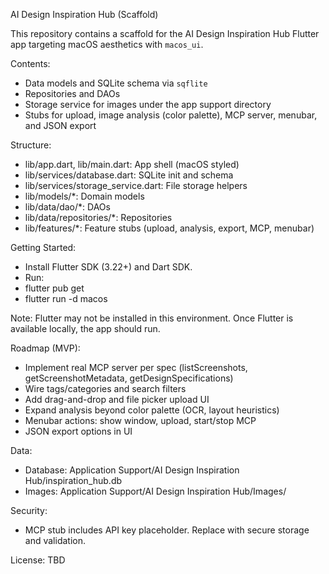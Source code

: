 AI Design Inspiration Hub (Scaffold)

This repository contains a scaffold for the AI Design Inspiration Hub Flutter app targeting macOS aesthetics with `macos_ui`.

Contents:
- Data models and SQLite schema via `sqflite`
- Repositories and DAOs
- Storage service for images under the app support directory
- Stubs for upload, image analysis (color palette), MCP server, menubar, and JSON export

Structure:
- lib/app.dart, lib/main.dart: App shell (macOS styled)
- lib/services/database.dart: SQLite init and schema
- lib/services/storage_service.dart: File storage helpers
- lib/models/*: Domain models
- lib/data/dao/*: DAOs
- lib/data/repositories/*: Repositories
- lib/features/*: Feature stubs (upload, analysis, export, MCP, menubar)

Getting Started:
- Install Flutter SDK (3.22+) and Dart SDK.
- Run:
- flutter pub get
- flutter run -d macos

Note: Flutter may not be installed in this environment. Once Flutter is available locally, the app should run.

Roadmap (MVP):
- Implement real MCP server per spec (listScreenshots, getScreenshotMetadata, getDesignSpecifications)
- Wire tags/categories and search filters
- Add drag-and-drop and file picker upload UI
- Expand analysis beyond color palette (OCR, layout heuristics)
- Menubar actions: show window, upload, start/stop MCP
- JSON export options in UI

Data:
- Database: Application Support/AI Design Inspiration Hub/inspiration_hub.db
- Images: Application Support/AI Design Inspiration Hub/Images/

Security:
- MCP stub includes API key placeholder. Replace with secure storage and validation.

License: TBD

